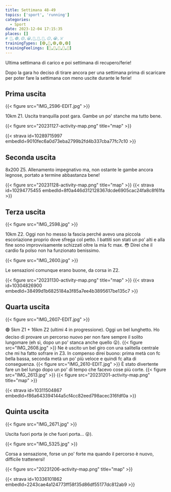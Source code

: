 ```yaml
---
title: Settimana 48-49
topics: ['sport', 'running']
categories:
  - Sport
date: 2023-12-04 17:15:35
places: []
# 🔴,🟢,🟡,😀,🙁,🫤,🙂,😐,😭,☠️
trainingTypes: [🟢,🔴,🟢,🟢,🟢]
trainingFeelings: [🙂,🙂,🙂,🙂,🙂]
---
```

Ultima settimana di carico e poi settimana di recupero/ferie!
<!--more--> 
Dopo la gara ho deciso di tirare ancora per una settimana prima di scaricare per poter fare la settimana con meno uscite durante le ferie!

## Prima uscita
{{< figure src="IMG_2596-EDIT.jpg" >}}

10km Z1. Uscita tranquilla post gara. Gambe un po' stanche ma tutto bene.

{{< figure src="20231127-activity-map.png" title="map" >}}

{{< strava id=10289715997 embedId=9010fec6a0d73eba2799b2fd4b337cba77fc7c10 >}}

## Seconda uscita

8x200 Z5. Allenamento impegnativo ma, non ostante le gambe ancora legnose, portato a termine abbastanza bene!

{{< figure src="20231128-activity-map.png" title="map" >}}
{{< strava id=10294775455 embedId=8f0a446d312128367dcde6905cac24fa8c8f61fa >}}

## Terza uscita
{{< figure src="IMG_2598.jpg" >}}

10km Z2. Oggi non ho messo la fascia perché avevo una piccola escoriazione proprio dove sfrega col petto. I battiti son stati un po’ alti e alla fine sono improvvisamente schizzati oltre la mia fc max. 😳 Direi che il cardio fa polso non ha funzionato benissimo.

{{< figure src="IMG_2600.jpg" >}}

Le sensazioni comunque erano buone, da corsa in Z2.

{{< figure src="20231130-activity-map.png" title="map" >}}
{{< strava id=10304826900 embedId=38499d1b6825184a3f85a7ee4b3895617be135c7 >}}

## Quarta uscita
{{< figure src="IMG_2607-EDIT.jpg" >}}

🟢 5km Z1 + 16km Z2 (ultimi 4 in progressione). Oggi un bel lunghetto. Ho deciso di provare un percorso nuovo per non fare sempre il solito lungomare (eh sì, dopo un po' stanca anche quello 😛).
{{< figure src="IMG_2608.jpg" >}}
Ne è uscito un bel giro con una salitella centrale che mi ha fatto sofrare in Z3. In compenso direi buono: prima metà con fc bella bassa, seconda metà un po' più veloce e quindi fc alta di conseguenza.
{{< figure src="IMG_2610-EDIT.jpg" >}}
È stato divertente fare un bel lungo dopo un po' di tempo che facevo cose più corte.
{{< figure src="IMG_2613.jpg" >}}
{{< figure src="20231201-activity-map.png" title="map" >}}

{{< strava id=10311504867 embedId=f86a643394144a5cf4cc82eed798acec316fdf0a >}}

## Quinta uscita
{{< figure src="IMG_2671.jpg" >}}

Uscita fuori porta (e che fuori porta... 😜).

{{< figure src="IMG_5325.jpg" >}}

Corsa a sensazione, forse un po' forte ma quando il percorso è nuovo, difficile trattenersi!

{{< figure src="20231206-activity-map.png" title="map" >}}

{{< strava id=10336101862 embedId=2243cae4a124773ff58f35d86df55177dc812ab9 >}}
